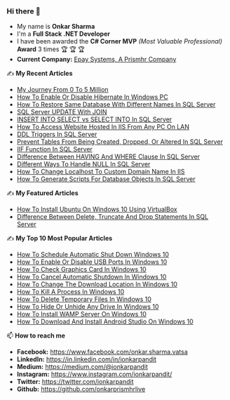 ### Hi there 👋

<!--
**onkarvatsa/OnkarVatsa** is a ✨ _special_ ✨ repository because its `README.md` (this file) appears on your GitHub profile.

Here are some ideas to get you started:

- 🔭 I’m currently working on ...
- 🌱 I’m currently learning ...
- 👯 I’m looking to collaborate on ...
- 🤔 I’m looking for help with ...
- 💬 Ask me about ...
- 📫 How to reach me: ...
- 😄 Pronouns: ...
- ⚡ Fun fact: ...
-->

- My name is **Onkar Sharma**
- I'm a **Full Stack .NET Developer**
- I have been awarded the **C# Corner MVP** _(Most Valuable Professional)_ **Award** 3 times :trophy:	:trophy:	:trophy:	
- **Current Company:** [Epay Systems, A Prismhr Company](https://www.epaysystems.com)

:writing_hand: **My Recent Articles**

- [My Journey From 0 To 5 Million](https://www.c-sharpcorner.com/article/my-journey-from-0-to-5-million/)
- [How To Enable Or Disable Hibernate In Windows PC](https://www.c-sharpcorner.com/article/how-to-enable-or-disable-hibernate-in-windows-pc/)
- [How To Restore Same Database With Different Names In SQL Server](https://www.c-sharpcorner.com/article/how-to-restore-same-database-with-different-names-in-sql-server/)
- [SQL Server UPDATE With JOIN](https://www.c-sharpcorner.com/article/update-and-join-in-sql-server/)
- [INSERT INTO SELECT vs SELECT INTO In SQL Server](https://www.c-sharpcorner.com/article/insert-into-select-vs-select-into-in-sql-server/)
- [How To Access Website Hosted In IIS From Any PC On LAN](https://www.c-sharpcorner.com/article/how-to-access-website-hosted-in-iis-from-any-pc-on-lan/)
- [DDL Triggers In SQL Server](https://www.c-sharpcorner.com/article/ddl-triggers-in-sql-server/)
- [Prevent Tables From Being Created, Dropped, Or Altered In SQL Server](https://www.c-sharpcorner.com/article/prevent-tables-from-being-created-dropped-or-altered-in-sql-server/)
- [IIF Function In SQL Server](https://www.c-sharpcorner.com/article/iff-function-in-sql-server/)
- [Difference Between HAVING And WHERE Clause In SQL Server](https://www.c-sharpcorner.com/article/difference-between-having-and-where-clause-in-sql-server/)
- [Different Ways To Handle NULL In SQL Server](https://www.c-sharpcorner.com/article/different-ways-to-handle-null-in-sql-server/)
- [How To Change Localhost To Custom Domain Name In IIS](https://www.c-sharpcorner.com/article/how-to-change-localhost-to-custom-domain-name-in-iis/)
- [How To Generate Scripts For Database Objects In SQL Server](https://www.c-sharpcorner.com/article/how-to-generate-scripts-for-database-objects-in-sql-server/)

:writing_hand: **My Featured Articles**

- [How To Install Ubuntu On Windows 10 Using VirtualBox](https://www.c-sharpcorner.com/article/how-to-install-ubuntu-on-windows-10-using-virtualbox/)
- [Difference Between Delete, Truncate And Drop Statements In SQL Server](https://www.c-sharpcorner.com/article/difference-between-delete-truncate-and-drop-statements-in-sql-server/)

:writing_hand: **My Top 10 Most Popular Articles**

- [How To Schedule Automatic Shut Down Windows 10](https://www.c-sharpcorner.com/article/how-to-schedule-automatic-shut-down-in-windows-10/)
- [How To Enable Or Disable USB Ports In Windows 10](https://www.c-sharpcorner.com/article/how-to-enable-usb-port-in-windows-10/)
- [How To Check Graphics Card In Windows 10](https://www.c-sharpcorner.com/article/how-to-check-graphics-card-in-windows-10/)
- [How To Cancel Automatic Shutdown In Windows 10](https://www.c-sharpcorner.com/article/how-to-cancel-automatic-shutdown-in-windows-10/)
- [How To Change The Download Location In Windows 10](https://www.c-sharpcorner.com/article/how-to-change-the-download-location-in-windows-10/)
- [How To Kill A Process In Windows 10](https://www.c-sharpcorner.com/article/how-to-kill-a-process-in-windows-10/)
- [How To Delete Temporary Files In Windows 10](https://www.c-sharpcorner.com/article/how-to-delete-temporary-files-in-windows-10/)
- [How To Hide Or Unhide Any Drive In Windows 10](https://www.c-sharpcorner.com/article/how-to-hide/)
- [How To Install WAMP Server On Windows 10](https://www.c-sharpcorner.com/article/how-to-install-wamp-server-in-windows-10/)
- [How To Download And Install Android Studio On Windows 10](https://www.c-sharpcorner.com/article/how-to-download-and-install-android-studio-in-windows-10/)

📫 **How to reach me**

- **Facebook:** https://www.facebook.com/onkar.sharma.vatsa
- **LinkedIn:** https://in.linkedin.com/in/ionkarpandit
- **Medium:** https://medium.com/@ionkarpandit
- **Instagram:** https://www.instagram.com/ionkarpandit/
- **Twitter:** https://twitter.com/ionkarpandit
- **Github:** https://github.com/onkarprismhrlive
